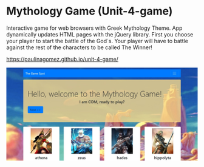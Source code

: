 # Mythology Game (Unit-4-game)

Interactive game for web browsers with Greek Mythology Theme. App dynamically updates HTML pages with the jQuery library.
First you choose your player to start the battle of the God´s. Your player will have to battle against the rest of the characters to be called The Winner!

https://paulinagomez.github.io/unit-4-game/

![mythology](/mythologygame.jpg)
